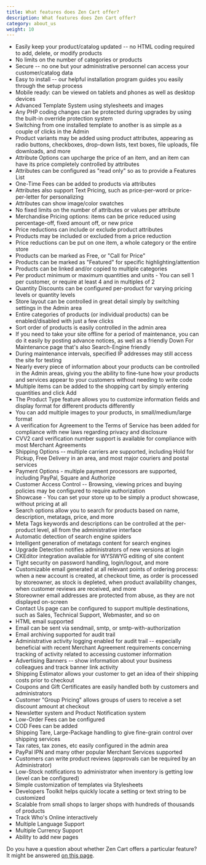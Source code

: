 ```yaml
---
title: What features does Zen Cart offer? 
description: What features does Zen Cart offer? 
category: about_us
weight: 10
---
```


- Easily keep your product/catalog updated -- no HTML coding required to add, delete, or modify products
- No limits on the number of categories or products
- Secure -- no one but your administrative personnel can access your customer/catalog data
- Easy to install -- our helpful installation program guides you easily through the setup process
- Mobile ready: can be viewed on tablets and phones as well as desktop devices
- Advanced Template System using stylesheets and images
- Any PHP coding changes can be protected during upgrades by using the built-in override protection system
- Switching from one installed template to another is as simple as a couple of clicks in the Admin
- Product variants may be added using product attributes, appearing as radio buttons, checkboxes, drop-down lists, text boxes, file uploads, file downloads, and more
- Attribute Options can upcharge the price of an item, and an item can have its price completely controlled by attributes 
- Attributes can be configured as "read only" so as to provide a Features List
- One-Time Fees can be added to products via attributes
- Attributes also support Text Pricing, such as price-per-word or price-per-letter for personalizing
- Attributes can show image/color swatches
- No fixed limits on the number of attributes or values per attribute
- Merchandise Pricing options: items can be price reduced using percentage-off, fixed amount off, or new price
- Price reductions can include or exclude product attributes 
- Products may be included or excluded from a price reduction 
- Price reductions can be put on one item, a whole category or the entire store
- Products can be marked as Free, or "Call for Price"
- Products can be marked as "Featured" for specific highlighting/attention
- Products can be linked and/or copied to multiple categories
- Per product minimum or maximum quantities and units - You can sell 1 per customer, or require at least 4 and in multiples of 2
- Quantity Discounts can be configured per-product for varying pricing levels or quantity levels
- Store layout can be controlled in great detail simply by switching settings in the Admin area
- Entire categories of products (or individual products) can be enabled/disabled with just a few clicks
- Sort order of products is easily controlled in the admin area
- If you need to take your site offline for a period of maintenance, you can do it easily by posting advance notices, as well as a friendly Down For Maintenance page that's also Search-Engine friendly
- During maintenance intervals, specified IP addresses may still access the site for testing
- Nearly every piece of information about your products can be controlled in the Admin areas, giving you the ability to fine-tune how your products and services appear to your customers without needing to write code
- Multiple items can be added to the shopping cart by simply entering quantities and click Add
- The Product Type feature allows you to customize information fields and display format for different products differently
- You can add multiple images to your products, in small/medium/large format
- A verification for Agreement to the Terms of Service has been added for compliance with new laws regarding privacy and disclosure
- CVV2 card verification number support is available for compliance with most Merchant Agreements
- Shipping Options -- multiple carriers are supported, including Hold for Pickup, Free Delivery in an area, and most major couriers and postal services
- Payment Options - multiple payment processors are supported, including PayPal, Square and Authorize 
- Customer Access Control -- Browsing, viewing prices and buying policies may be configured to require authorization 
- Showcase - You can set your store up to be simply a product showcase, without pricing at all
- Search options allow you to search for products based on name, description, metatags, price, and more
- Meta Tags keywords and descriptions can be controlled at the per-product level, all from the administrative interface
- Automatic detection of search engine spiders
- Intelligent generation of metatags content for search engines
- Upgrade Detection notifies administrators of new versions at login
- CKEditor integration available for WYSIWYG editing of site content
- Tight security on password handling, login/logout, and more
- Customizable email generated at all relevant points of ordering process: when a new account is created, at checkout time, as order is processed by storeowner, as stock is depleted, when product availability changes, when customer reviews are received, and more
- Storeowner email addresses are protected from abuse, as they are not displayed on-screen 
- Contact Us page can be configured to support multiple destinations, such as Sales, Technical Support, Webmaster, and so on
- HTML email supported
- Email can be sent via sendmail, smtp, or smtp-with-authorization
- Email archiving supported for audit trail
- Administrative activity logging enabled for audit trail -- especially beneficial with recent Merchant Agreement requirements concerning tracking of activity related to accessing customer information
- Advertising Banners -- show information about your business colleagues and track banner link activity
- Shipping Estimator allows your customer to get an idea of their shipping costs prior to checkout
- Coupons and Gift Certificates are easily handled both by customers and administrators
- Customer "Group Pricing" allows groups of users to receive a set discount amount at checkout
- Newsletter system and Product Notification system
- Low-Order Fees can be configured
- COD Fees can be added
- Shipping Tare, Large-Package handling to give fine-grain control over shipping services
- Tax rates, tax zones, etc easily configured in the admin area
- PayPal IPN and many other popular Merchant Services supported
- Customers can write product reviews (approvals can be required by an Administrator)
- Low-Stock notifications to administrator when inventory is getting low (level can be configured)
- Simple customization of templates via Stylesheets
- Developers Toolkit helps quickly locate a setting or text string to be customized
- Scalable from small shops to larger shops with hundreds of thousands of products
- Track Who's Online interactively
- Multiple Language Support
- Multiple Currency Support
- Ability to add new pages 

Do you have a question about whether Zen Cart offers a particular feature? It might be answered [on this page](/user/miscellaneous/can_zen_cart).

